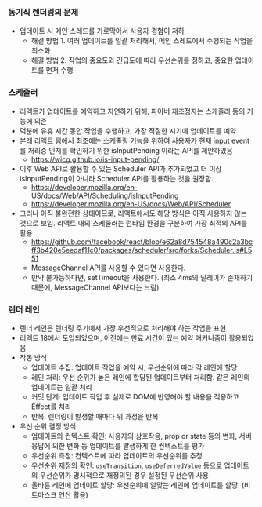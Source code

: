 ### 동기식 렌더링의 문제

- 업데이트 시 메인 스레드를 가로막아서 사용자 경험이 저하
  - 해결 방법 1. 여러 업데이트를 일괄 처리해서, 메인 스레드에서 수행되는 작업을 최소화
  - 해결 방법 2. 작업의 중요도와 긴급도에 따라 우선순위를 정하고, 중요한 업데이트를 먼저 수행

### 스케줄러

- 리액트가 업데이트를 예약하고 지연하기 위해, 파이버 재조정자는 스케줄러 등의 기능에 의존
- 덕분에 유휴 시간 동안 작업을 수행하고, 가장 적절한 시기에 업데이트를 예약
- 본래 리액트 팀에서 최초에는 스케줄링 기능을 위하여 사용자가 현재 input event를 처리중 인지를 확인하기 위한 isInputPending 이라는 API를 제안하였음
  - https://wicg.github.io/is-input-pending/
- 이후 Web API로 활용할 수 있는 Scheduler API가 추가되었고 더 이상 isInputPending이 아니라 Scheduler API를 활용하는 것을 권장함.
  - https://developer.mozilla.org/en-US/docs/Web/API/Scheduling/isInputPending
  - https://developer.mozilla.org/en-US/docs/Web/API/Scheduler
- 그러나 아직 불완전한 상태이므로, 리액트에서도 해당 방식은 아직 사용하지 않는 것으로 보임. 리액트 내의 스케줄러는 런타임 환경을 구분하여 가장 최적의 API를 활용
  - https://github.com/facebook/react/blob/e62a8d754548a490c2a3bcff3b420e5eedaf11c0/packages/scheduler/src/forks/Scheduler.js#L551
  - MessageChannel API를 사용할 수 있다면 사용한다.
  - 만약 불가능하다면, setTimeout을 사용한다. (최소 4ms의 딜레이가 존재하기 때문에, MessageChannel API보다는 느림)

### 렌더 레인

- 렌더 레인은 렌더링 주기에서 가장 우선적으로 처리해야 하는 작업을 표현
- 리액트 18에서 도입되었으며, 이전에는 만료 시간이 있는 예약 매커니즘이 활용되었음
- 작동 방식
  - 업데이트 수집: 업데이트 작업을 예약 시, 우선순위에 따라 각 레인에 할당
  - 레인 처리: 우선 순위가 높은 레인에 할당된 업데이트부터 처리함. 같은 레인의 업데이트는 일괄 처리
  - 커밋 단계: 업데이트 작업 후 실제로 DOM에 반영해야 할 내용을 적용하고 Effect를 처리
  - 반복: 렌더링이 발생할 때마다 위 과정을 반복
- 우선 순위 결정 방식
  - 업데이트의 컨텍스트 확인: 사용자의 상호작용, prop or state 등의 변화, 서버 응답에 의한 변화 등 업데이트를 발생하게 한 컨텍스트를 평가
  - 우선순위 측정: 컨텍스트에 따라 업데이트의 우선순위를 추정
  - 우선순위 재정의 확인: `useTransition`, `useDeferredValue` 등으로 업데이트의 우선순위가 명시적으로 재정의된 경우 설정된 우선순위 사용
  - 올바른 레인에 업데이트 할당: 우선순위에 알맞는 레인에 업데이트를 할당. (비트마스크 연산 활용)
